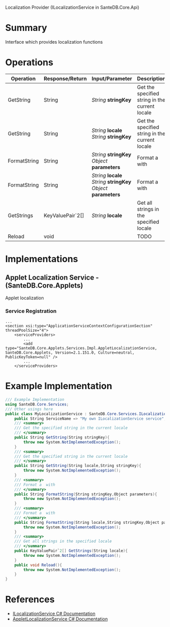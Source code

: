 Localization Provider (ILocalizationService in SanteDB.Core.Api)

# Summary
Interface which provides localization functions

# Operations

|Operation|Response/Return|Input/Parameter|Description|
|-|-|-|-|
|GetString|String|*String* **stringKey**|Get the specified string in the current locale|
|GetString|String|*String* **locale**<br/>*String* **stringKey**|Get the specified string in the current locale|
|FormatString|String|*String* **stringKey**<br/>*Object* **parameters**|Format a  with|
|FormatString|String|*String* **locale**<br/>*String* **stringKey**<br/>*Object* **parameters**|Format a  with|
|GetStrings|KeyValuePair`2[]|*String* **locale**|Get all strings in the specified locale|
|Reload|void||TODO|

# Implementations


## Applet Localization Service - (SanteDB.Core.Applets)
Applet localization

### Service Registration
```markup
...
<section xsi:type="ApplicationServiceContextConfigurationSection" threadPoolSize="4">
	<serviceProviders>
		...
		<add type="SanteDB.Core.Applets.Services.Impl.AppletLocalizationService, SanteDB.Core.Applets, Version=2.1.151.0, Culture=neutral, PublicKeyToken=null" />
		...
	</serviceProviders>
```
# Example Implementation
```csharp
/// Example Implementation
using SanteDB.Core.Services;
/// Other usings here
public class MyLocalizationService : SanteDB.Core.Services.ILocalizationService { 
	public String ServiceName => "My own ILocalizationService service";
	/// <summary>
	/// Get the specified string in the current locale
	/// </summary>
	public String GetString(String stringKey){
		throw new System.NotImplementedException();
	}
	/// <summary>
	/// Get the specified string in the current locale
	/// </summary>
	public String GetString(String locale,String stringKey){
		throw new System.NotImplementedException();
	}
	/// <summary>
	/// Format a  with
	/// </summary>
	public String FormatString(String stringKey,Object parameters){
		throw new System.NotImplementedException();
	}
	/// <summary>
	/// Format a  with
	/// </summary>
	public String FormatString(String locale,String stringKey,Object parameters){
		throw new System.NotImplementedException();
	}
	/// <summary>
	/// Get all strings in the specified locale
	/// </summary>
	public KeyValuePair`2[] GetStrings(String locale){
		throw new System.NotImplementedException();
	}
	public void Reload(){
		throw new System.NotImplementedException();
	}
}
```

# References

* [ILocalizationService C# Documentation](http://santesuite.org/assets/doc/net/html/T_SanteDB_Core_Services_ILocalizationService.htm)
* [AppletLocalizationService C# Documentation](http://santesuite.org/assets/doc/net/html/T_SanteDB_Core_Applets_Services_Impl_AppletLocalizationService.htm)
